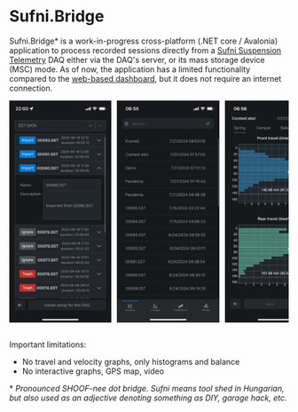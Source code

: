 Sufni.Bridge
============

Sufni.Bridge\* is a work-in-progress cross-platform (.NET core / Avalonia) application to process
recorded sessions directly from a [Sufni Suspension Telemetry](https://github.com/sghctoma/sst)
DAQ either via the DAQ's server, or its mass storage device (MSC) mode. As of
now, the application has a limited functionality compared to the
[web-based dashboard](https://github.com/sghctoma/sst/wiki/03-Dashboard), but
it does not require an internet connection.

<style>
  /* Container for the gallery */
  .gallery {
    display: flex;
    overflow-x: auto;
    white-space: nowrap;
  }

  /* Styling for each image */
  .gallery img {
    flex: 0 0 auto;
    width: auto;
    height: 400px;
    margin-right: 10px;
  }

  /* Optional: Remove scrollbar styles for a cleaner look (not supported on all browsers) */
  .gallery::-webkit-scrollbar {
    display: none;
  }
  .gallery {
    -ms-overflow-style: none;
    scrollbar-width: none;
  }
</style>

<div class="gallery">
  <img src="pics/import.png" alt="Import">
  <img src="pics/sessions.png" alt="Sessions">
  <img src="pics/spring.png" alt="Spring">
  <img src="pics/damper.png" alt="Damper">
  <img src="pics/balance.png" alt="Balance">
  <img src="pics/notes.png" alt="Notes">
  <img src="pics/linkage.png" alt="Linkage">
</div>
<br />

Important limitations:

 - No travel and velocity graphs, only histograms and balance
 - No interactive graphs, GPS map, video

\* *Pronounced SHOOF-nee dot bridge. Sufni means tool shed in Hungarian, but
also used as an adjective denoting something as DIY, garage hack, etc.*
